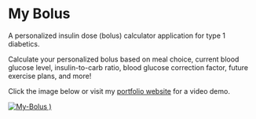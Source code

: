 # My Bolus

A personalized insulin dose (bolus) calculator application for type 1 diabetics.

Calculate your personalized bolus based on meal choice, current blood glucose level, insulin-to-carb ratio, blood glucose correction factor, future exercise plans, and more!
   
Click the image below or visit my [portfolio website](https://matt-violet.github.io/portfolio/) for a video demo.

[![My-Bolus](https://user-images.githubusercontent.com/46619903/76367971-f24a1780-62eb-11ea-860f-d46cf901e0e3.jpg)
)](https://www.youtube.com/watch?v=OsGm4uK7SEs&feature=emb_title)
